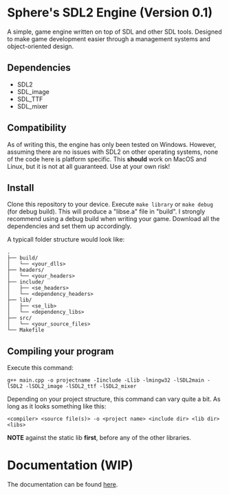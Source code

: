 # Sphere's SDL2 Engine (Version 0.1)

A simple, game engine written on top of SDL and other SDL tools. Designed to make game development easier through a management systems and object-oriented design.

## Dependencies
 - SDL2
 - SDL_image
 - SDL_TTF
 - SDL_mixer

## Compatibility

As of writing this, the engine has only been tested on Windows. However, assuming there are no issues with SDL2 on other operating systems, none of the code here is platform specific. This **should** work on MacOS and Linux, but it is not at all guaranteed. Use at your own risk!

## Install

Clone this repository to your device. 
Execute `make library` or `make debug` (for debug build).
This will produce a "libse.a" file in "build".
I strongly recommend using a debug build when writing your game.
Download all the dependencies and set them up accordingly.

A typicall folder structure would look like:

```
.
├── build/
│   └── <your_dlls>
├── headers/
│   └── <your_headers>
├── include/
│   ├── <se_headers>
│   └── <dependency_headers>
├── lib/
│   ├── <se_lib>
│   └── <dependency_libs>
├── src/
│   └── <your_source_files>
└── Makefile
```

## Compiling your program

Execute this command:

```
g++ main.cpp -o projectname -Iinclude -Llib -lmingw32 -lSDL2main -lSDL2 -lSDL2_image -lSDL2_ttf -lSDL2_mixer
```

Depending on your project structure, this command can vary quite a bit. As long as it looks something like this:

```
<compiler> <source file(s)> -o <project name> <include dir> <lib dir> <libs>
```

**NOTE** against the static lib **first**, before any of the other libraries.

# Documentation (WIP)

The documentation can be found [here](documentation/app.md).